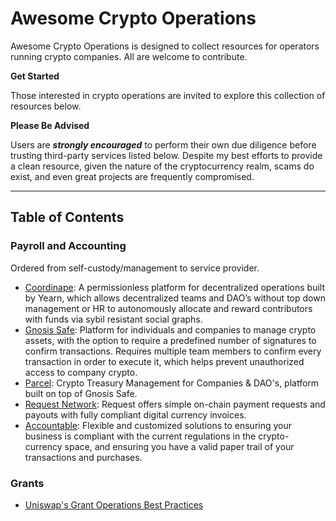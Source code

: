 # Awesome Crypto Operations

Awesome Crypto Operations is designed to collect resources for operators running crypto companies. All are welcome to contribute.

**Get Started**

Those interested in crypto operations are invited to explore this collection of resources below.

**Please Be Advised**

Users are _**strongly encouraged**_ to perform their own due diligence before trusting third-party services listed below. Despite my best efforts to provide a clean resource, given the nature of the cryptocurrency realm, scams do exist, and even great projects are frequently compromised.

-----

## Table of Contents  

### Payroll and Accounting
Ordered from self-custody/management to service provider.

* [Coordinape](https://coordinape.com/): A permissionless platform for decentralized operations built by Yearn, which allows decentralized teams and DAO’s without top down management or HR to autonomously allocate and reward contributors with funds via sybil resistant social graphs.
* [Gnosis Safe](https://gnosis-safe.io/): Platform for individuals and companies to manage crypto assets, with the option to require a predefined number of signatures to confirm transactions. Requires multiple team members to confirm every transaction in order to execute it, which helps prevent unauthorized access to company crypto.
* [Parcel](https://parcel.money/): Crypto Treasury Management for Companies & DAO's, platform built on top of Gnosis Safe.
* [Request Network](https://request.network/en/): Request offers simple on-chain payment requests and payouts with fully compliant digital currency invoices. 
* [Accountable](https://accountable.dk/): Flexible and customized solutions to ensuring your business is compliant with the current regulations in the crypto-currency space, and ensuring you have a valid paper trail of your transactions and purchases.


### Grants
* [Uniswap's Grant Operations Best Practices](https://www.notion.so/Best-Practices-wip-957af9bde2624a3d9bf4cbd8b7592116)
